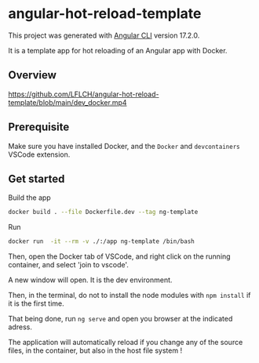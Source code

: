 # angular-hot-reload-template

This project was generated with [Angular CLI](https://github.com/angular/angular-cli) version 17.2.0.

It is a template app for hot reloading of an Angular app with Docker.

## Overview

https://github.com/LFLCH/angular-hot-reload-template/blob/main/dev_docker.mp4

## Prerequisite
Make sure you have installed Docker, and the ```Docker``` and ```devcontainers```  VSCode extension.

## Get started

Build the app
```bash
docker build . --file Dockerfile.dev --tag ng-template
```

Run
```bash
docker run  -it --rm -v ./:/app ng-template /bin/bash 
```
Then, open the Docker tab of VSCode, and right click on the running container, and select 'join to vscode'.

A new window will open. It is the dev environment. 

Then, in the terminal, do not to install the node modules with ```npm install``` if it is the first time.

That being done, run ```ng serve``` and open you browser at the indicated adress.

The application will automatically reload if you change any of the source files, in the container, but also in the host file system !